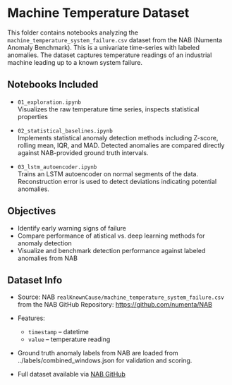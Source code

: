 # Machine Temperature Dataset

This folder contains notebooks analyzing the `machine_temperature_system_failure.csv` dataset from the NAB (Numenta Anomaly Benchmark). This is a univariate time-series with labeled anomalies.
The dataset captures temperature readings of an industrial machine leading up to a known system failure. 

## Notebooks Included

- `01_exploration.ipynb`  
Visualizes the raw temperature time series, inspects statistical properties

- `02_statistical_baselines.ipynb`  
Implements statistical anomaly detection methods including Z-score, rolling mean, IQR, and MAD. Detected anomalies are compared directly against NAB-provided ground truth intervals.

- `03_lstm_autoencoder.ipynb`  
Trains an LSTM autoencoder on normal segments of the data. Reconstruction error is used to detect deviations indicating potential anomalies.


## Objectives

- Identify early warning signs of failure
- Compare performance of atistical vs. deep learning methods for anomaly detection
- Visualize and benchmark detection performance against labeled anomalies from NAB

## Dataset Info

- Source: NAB `realKnownCause/machine_temperature_system_failure.csv` from the NAB GitHub Repository: https://github.com/numenta/NAB
- Features:  
  - `timestamp` – datetime  
  - `value` – temperature reading
- Ground truth anomaly labels from NAB are loaded from ../labels/combined_windows.json for validation and scoring.



- Full dataset available via [NAB GitHub](https://github.com/numenta/NAB)


